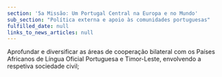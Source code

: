 ```yaml
---
section: '5a Missão: Um Portugal Central na Europa e no Mundo'
sub_section: "Política externa e apoio às comunidades portuguesas"
fulfilled_date: null
links_to_news_articles: null
---
```


Aprofundar e diversificar as áreas de cooperação bilateral com os Países Africanos de Língua Oficial Portuguesa e Timor-Leste, envolvendo a respetiva sociedade civil;